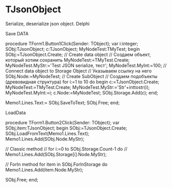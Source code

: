 # TJsonObject
Serialize, deserialize json object. Delphi

Save DATA

procedure TForm1.Button1Click(Sender: TObject);
var
 i:integer;
 SObj:TJsonObject<TMyTest>;
 c:TJsonObject<TMyTest>;
 MyNodeTest:TMyTest;
begin
 SObj:=TJsonObject<TMyTest>.Create;
 // Create data object   // Создаем объект, который хотим сохранить
  MyNodeTest:=TMyTest.Create;
  MyNodeTest.MyStr:='Test JSON serialize, тест';
  MyNodeTest.MyInt:=100;
 // Connect data object to Storage Object // Указываем ссылку на него
 SObj.Node:=MyNodeTest;
 // Create SubObject    // Создаем подобъекты (древовидная структура)
 for i:=1 to 10 do
  begin
    c:=TJsonObject<TMyTest>.Create;
     MyNodeTest:=TMyTest.Create;
     MyNodeTest.MyStr:='Str'+inttostr(i);
     MyNodeTest.MyInt:=i;
    c.Node:=MyNodeTest;
    SObj.Storage.Add(c);
  end;

 Memo1.Lines.Text:= SObj.SaveToText;
 SObj.Free;
end;

LoadData

procedure TForm1.Button2Click(Sender: TObject);
var
 SObj,item:TJsonObject<TMyTest>;
begin
 SObj:=TJsonObject<TMyTest>.Create;
 SObj.LoadFromText(Memo1.Lines.Text);
 Memo1.Lines.Add(SObj.Node.MyStr);

 // Classic method
 // for i:=0 to SObj.Storage.Count-1 do
  // Memo1.Lines.Add(SObj.Storage[i].Node.MyStr);

 // ForIn method
 for item in SObj.ForInStorage do
  Memo1.Lines.Add(item.Node.MyStr);

 SObj.Free;
end;
